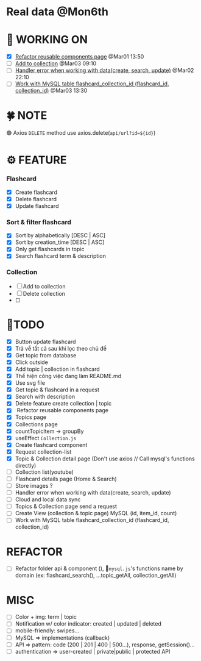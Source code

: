 # Real data @Mon6th

# 🚀 WORKING ON
* [x] [Refactor reusable components page](#task6) @Mar01 13:50
* [ ] [Add to collection](#task1) @Mar03 09:10
* [ ] [Handler error when working with data(create, search, update)](#task15) @Mar02 22:10
* [ ] [Work with MySQL table flashcard_collection_id (flashcard_id, collection_id)](#task2) @Mar03 13:30

# 🍀 NOTE
🟢 Axios `DELETE` method use axios.delete(`api/url?id=${id}`)

# ⚙ FEATURE
###  Flashcard
* [x] Create flashcard
* [x] Delete flashcard
* [x] Update flashcard

### Sort & filter flashcard
* [x] Sort by alphabetically [DESC | ASC]
* [x] Sort by creation_time [DESC | ASC]
* [x] Only get flashcards in topic
* [x] Search flashcard term & description

### Collection
* [ ] <a id="task1">Add to collection</a> 
* [ ] Delete collection
* [ ] 

# 💪TODO
* [x] Button update flashcard
* [x] Trả về tất cả sau khi lọc theo chủ đề
* [x] Get topic from database 
* [x] Click outside
* [x] Add topic | collection in flashcard   
* [x] Thể hiện công việc đang làm README.md
* [x] Use svg file
* [x] Get topic & flashcard in a request
* [x] Search with description 
* [x] Delete feature create collection | topic
* [x] <a id="task6"> Refactor reusable components page</a>
* [x] <a id="task5">Topics page</a>
* [x] <a id="task8">Collections page</a>
* [x] <a id="task10">countTopicItem -> groupBy</a>
* [x] <a id="task11">useEffect `Collection.js`</a>
* [x] <a id="task12">Create flashcard component</a>
* [x] <a id="task13">Request collection-list</a>
* [x] <a id="task14">Topic & Collection detail page (Don't use axios // Call mysql's functions directly)</a>
* [ ] <a id="task9">Collection list(youtube)</a>
* [ ] Flashcard details page (Home & Search)
* [ ] Store images ?
* [ ] <a id="task15">Handler error when working with data(create, search, update)</a>
* [ ] Cloud and local data sync
* [ ] Topics & Collection page send a request
* [ ] Create View (collection & topic page) MySQL (id, item_id, count) 
* [ ] <a id="task2">Work with MySQL table flashcard_collection_id (flashcard_id, collection_id)</a>

# REFACTOR 
* [ ] Refactor folder api & component (), 📝`mysql.js`'s functions name by domain (ex: flashcard_search(), ...topic_getAll, collection_getAll) 


# MISC
* [ ] Color + img: term | topic
* [ ] Notification w/ color indicator: created | updated | deleted
* [ ] mobile-friendly: swipes...
* [ ] MySQL => implementations (callback)
* [ ] API => pattern: code (200 | 201 | 400 | 500...), response, getSession()...
* [ ] authentication => user-created | private|public | protected API